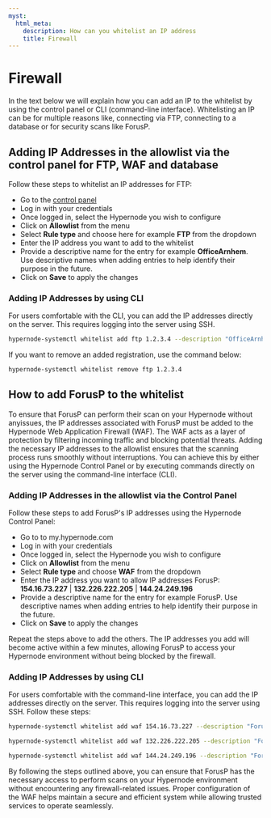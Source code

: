 ```yaml
---
myst:
  html_meta:
    description: How can you whitelist an IP address
    title: Firewall
---
```


# Firewall

In the text below we will explain how you can add an IP to the whitelist by using the control panel or CLI (command-line interface). Whitelisting an IP can be for multiple reasons like, connecting via FTP, connecting to a database or for security scans like ForusP.

## Adding IP Addresses in the allowlist via the control panel for FTP, WAF and database

Follow these steps to whitelist an IP addresses for FTP:

- Go to the [control panel](https://my.hypernode.com)
- Log in with your credentials
- Once logged in, select the Hypernode you wish to configure
- Click on **Allowlist** from the menu
- Select **Rule type** and choose here for example **FTP** from the dropdown
- Enter the IP address you want to add to the whitelist
- Provide a descriptive name for the entry for example **OfficeArnhem**. Use descriptive names when adding entries to help identify their purpose in the future.
- Click on **Save** to apply the changes

### Adding IP Addresses by using CLI

For users comfortable with the CLI, you can add the IP addresses directly on the server. This requires logging into the server using SSH.

```bash
hypernode-systemctl whitelist add ftp 1.2.3.4 --description "OfficeArnhem"
```

If you want to remove an added registration, use the command below:

```bash
hypernode-systemctl whitelist remove ftp 1.2.3.4
```

## How to add ForusP to the whitelist

To ensure that ForusP can perform their scan on your Hypernode without anyissues, the IP addresses associated with ForusP must be added to the Hypernode Web Application Firewall (WAF). The WAF acts as a layer of protection by filtering incoming traffic and blocking potential threats. Adding the necessary IP addresses to the allowlist ensures that the scanning process runs smoothly without interruptions. You can achieve this by either using the Hypernode Control Panel or by executing commands directly on the server using the command-line interface (CLI).

### Adding IP Addresses in the allowlist via the Control Panel

Follow these steps to add ForusP's IP addresses using the Hypernode Control Panel:

- Go to to my.hypernode.com
- Log in with your credentials
- Once logged in, select the Hypernode you wish to configure
- Click on **Allowlist** from the menu
- Select **Rule type** and choose **WAF** from the dropdown
- Enter the IP address you want to allow
  IP addresses ForusP: **154.16.73.227** | **132.226.222.205** | **144.24.249.196**
- Provide a descriptive name for the entry for example ForusP. Use descriptive names when adding entries to help identify their purpose in the future.
- Click on **Save** to apply the changes

Repeat the steps above to add the others. The IP addresses you add will become active within a few minutes, allowing ForusP to access your Hypernode environment without being blocked by the firewall.

### Adding IP Addresses by using CLI

For users comfortable with the command-line interface, you can add the IP addresses directly on the server. This requires logging into the server using SSH. Follow these steps:

```bash
hypernode-systemctl whitelist add waf 154.16.73.227 --description "ForusP"
```

```bash
hypernode-systemctl whitelist add waf 132.226.222.205 --description "ForusP"
```

```bash
hypernode-systemctl whitelist add waf 144.24.249.196 --description "ForusP"
```

By following the steps outlined above, you can ensure that ForusP has the necessary access to perform scans on your Hypernode environment without encountering any firewall-related issues. Proper configuration of the WAF helps maintain a secure and efficient system while allowing trusted services to operate seamlessly.
